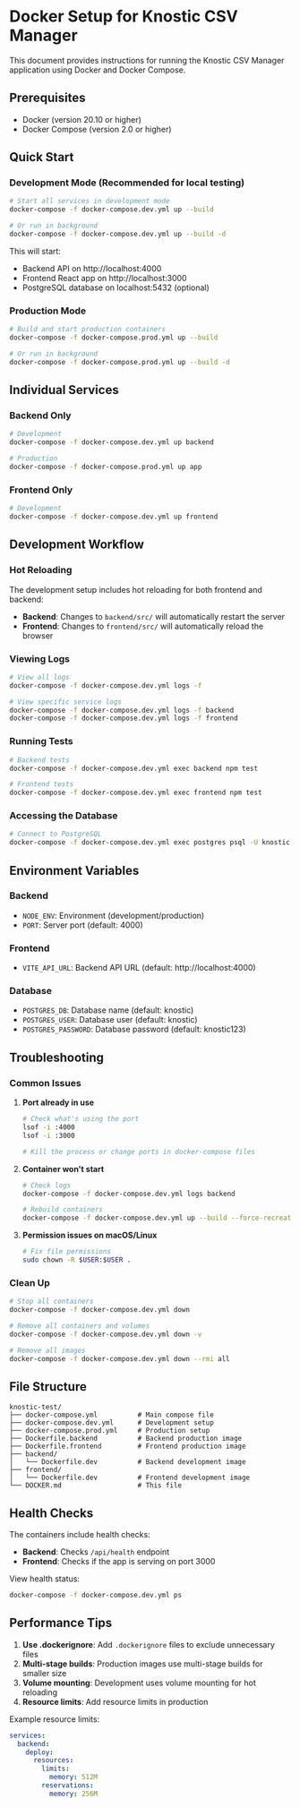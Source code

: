 # Docker Setup for Knostic CSV Manager

This document provides instructions for running the Knostic CSV Manager application using Docker and Docker Compose.

## Prerequisites

- Docker (version 20.10 or higher)
- Docker Compose (version 2.0 or higher)

## Quick Start

### Development Mode (Recommended for local testing)

```bash
# Start all services in development mode
docker-compose -f docker-compose.dev.yml up --build

# Or run in background
docker-compose -f docker-compose.dev.yml up --build -d
```

This will start:
- Backend API on http://localhost:4000
- Frontend React app on http://localhost:3000
- PostgreSQL database on localhost:5432 (optional)

### Production Mode

```bash
# Build and start production containers
docker-compose -f docker-compose.prod.yml up --build

# Or run in background
docker-compose -f docker-compose.prod.yml up --build -d
```

## Individual Services

### Backend Only

```bash
# Development
docker-compose -f docker-compose.dev.yml up backend

# Production
docker-compose -f docker-compose.prod.yml up app
```

### Frontend Only

```bash
# Development
docker-compose -f docker-compose.dev.yml up frontend
```

## Development Workflow

### Hot Reloading

The development setup includes hot reloading for both frontend and backend:

- **Backend**: Changes to `backend/src/` will automatically restart the server
- **Frontend**: Changes to `frontend/src/` will automatically reload the browser

### Viewing Logs

```bash
# View all logs
docker-compose -f docker-compose.dev.yml logs -f

# View specific service logs
docker-compose -f docker-compose.dev.yml logs -f backend
docker-compose -f docker-compose.dev.yml logs -f frontend
```

### Running Tests

```bash
# Backend tests
docker-compose -f docker-compose.dev.yml exec backend npm test

# Frontend tests
docker-compose -f docker-compose.dev.yml exec frontend npm test
```

### Accessing the Database

```bash
# Connect to PostgreSQL
docker-compose -f docker-compose.dev.yml exec postgres psql -U knostic -d knostic
```

## Environment Variables

### Backend

- `NODE_ENV`: Environment (development/production)
- `PORT`: Server port (default: 4000)

### Frontend

- `VITE_API_URL`: Backend API URL (default: http://localhost:4000)

### Database

- `POSTGRES_DB`: Database name (default: knostic)
- `POSTGRES_USER`: Database user (default: knostic)
- `POSTGRES_PASSWORD`: Database password (default: knostic123)

## Troubleshooting

### Common Issues

1. **Port already in use**
   ```bash
   # Check what's using the port
   lsof -i :4000
   lsof -i :3000
   
   # Kill the process or change ports in docker-compose files
   ```

2. **Container won't start**
   ```bash
   # Check logs
   docker-compose -f docker-compose.dev.yml logs backend
   
   # Rebuild containers
   docker-compose -f docker-compose.dev.yml up --build --force-recreate
   ```

3. **Permission issues on macOS/Linux**
   ```bash
   # Fix file permissions
   sudo chown -R $USER:$USER .
   ```

### Clean Up

```bash
# Stop all containers
docker-compose -f docker-compose.dev.yml down

# Remove all containers and volumes
docker-compose -f docker-compose.dev.yml down -v

# Remove all images
docker-compose -f docker-compose.dev.yml down --rmi all
```

## File Structure

```
knostic-test/
├── docker-compose.yml          # Main compose file
├── docker-compose.dev.yml      # Development setup
├── docker-compose.prod.yml     # Production setup
├── Dockerfile.backend          # Backend production image
├── Dockerfile.frontend         # Frontend production image
├── backend/
│   └── Dockerfile.dev          # Backend development image
├── frontend/
│   └── Dockerfile.dev          # Frontend development image
└── DOCKER.md                   # This file
```

## Health Checks

The containers include health checks:

- **Backend**: Checks `/api/health` endpoint
- **Frontend**: Checks if the app is serving on port 3000

View health status:
```bash
docker-compose -f docker-compose.dev.yml ps
```

## Performance Tips

1. **Use .dockerignore**: Add `.dockerignore` files to exclude unnecessary files
2. **Multi-stage builds**: Production images use multi-stage builds for smaller size
3. **Volume mounting**: Development uses volume mounting for hot reloading
4. **Resource limits**: Add resource limits in production

Example resource limits:
```yaml
services:
  backend:
    deploy:
      resources:
        limits:
          memory: 512M
        reservations:
          memory: 256M
```
